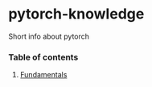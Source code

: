 # pytorch-knowledge
Short info about pytorch

### Table of contents
1. [ Fundamentals](https://github.com/zemags/pytorch-knowledge/blob/main/1-fundamentals.md)